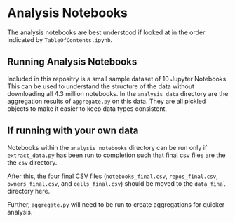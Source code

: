 # Analysis Notebooks

The analysis notebooks are best understood if looked at in the order indicated by `TableOfContents.ipynb`.

## Running Analysis Notebooks

Included in this repositry is a small sample dataset of 10 Jupyter Notebooks. This can be used to understand the structure of the data without downloading all 4.3 million notebooks. In the `analysis_data` directory are the aggregation results of `aggregate.py` on this data. They are all pickled objects to make it easier to keep data types consistent.

## If running with your own data

Notebooks within the `analysis_notebooks` directory can be run only if `extract_data.py` has been run to completion such that final csv files are the the `csv` directory. 

After this, the four final CSV files (`notebooks_final.csv`, `repos_final.csv`, `owners_final.csv`, and `cells_final.csv`) should be moved to the `data_final` directory here. 

Further, `aggregate.py` will need to be run to create aggregations for quicker analysis.